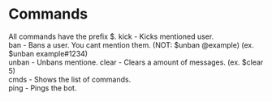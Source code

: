# Commands
All commands have the prefix $.
kick - Kicks mentioned user.
<br>
ban - Bans a user. You cant mention them. (NOT: $unban @example) (ex. $unban example#1234)
<br>
unban - Unbans mentione.
clear - Clears a amount of messages. (ex. $clear 5)
<br>
cmds - Shows the list of commands.
<br>
ping - Pings the bot.
